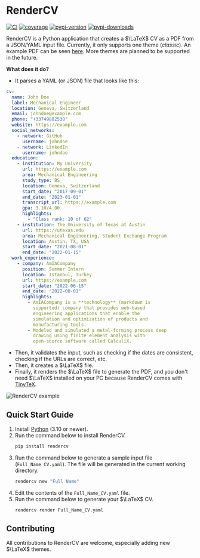 # RenderCV
[![CI](https://github.com/sinaatalay/rendercv/actions/workflows/ci.yaml/badge.svg?branch=main)](https://github.com/sinaatalay/rendercv/actions/workflows/ci.yaml)
[![coverage](https://coverage-badge.samuelcolvin.workers.dev/sinaatalay/rendercv.svg)](https://coverage-badge.samuelcolvin.workers.dev/redirect/sinaatalay/rendercv)
[![pypi-version](https://img.shields.io/pypi/v/rendercv?label=PyPI%20version&color=rgb(0%2C79%2C144))](https://pypi.python.org/pypi/rendercv)
[![pypi-downloads](https://img.shields.io/pypi/dm/rendercv?label=PyPI%20downloads&color=rgb(0%2C79%2C144))](https://pypi.python.org/pypi/rendercv)


RenderCV is a Python application that creates a $\LaTeX$ CV as a PDF from a JSON/YAML input file. Currently, it only supports one theme (*classic*). An example PDF can be seen [here](https://github.com/sinaatalay/rendercv/blob/main/John_Doe_CV.pdf?raw=true). More themes are planned to be supported in the future.

**What does it do?**

- It parses a YAML (or JSON) file that looks like this:
```yaml
cv:
  name: John Doe
  label: Mechanical Engineer
  location: Geneva, Switzerland
  email: johndoe@example.com
  phone: "+33749882538"
  website: https://example.com
  social_networks:
    - network: GitHub
      username: johndoe
    - network: LinkedIn
      username: johndoe
  education:
    - institution: My University
      url: https://example.com
      area: Mechanical Engineering
      study_type: BS
      location: Geneva, Switzerland
      start_date: "2017-09-01"
      end_date: "2023-01-01"
      transcript_url: https://example.com
      gpa: 3.10/4.00
      highlights:
        - "Class rank: 10 of 62"
    - institution: The University of Texas at Austin
      url: https://utexas.edu
      area: Mechanical Engineering, Student Exchange Program
      location: Austin, TX, USA
      start_date: "2021-08-01"
      end_date: "2022-01-15"
  work_experience:
    - company: AmIACompany
      position: Summer Intern
      location: Istanbul, Turkey
      url: https://example.com
      start_date: "2022-06-15"
      end_date: "2022-08-01"
      highlights:
        - AmIACompany is a **technology** (markdown is
          supported) company that provides web-based
          engineering applications that enable the
          simulation and optimization of products and
          manufacturing tools.
        - Modeled and simulated a metal-forming process deep
          drawing using finite element analysis with
          open-source software called CalculiX.
```
- Then, it validates the input, such as checking if the dates are consistent, checking if the URLs are correct, etc.
- Then, it creates a $\LaTeX$ file.
- Finally, it renders the $\LaTeX$ file to generate the PDF, and you don't need $\LaTeX$ installed on your PC because RenderCV comes with [TinyTeX](https://yihui.org/tinytex/).

![RenderCV example](images/example.png)

## Quick Start Guide

1.  Install [Python](https://www.python.org/downloads/) (3.10 or newer).
2.  Run the command below to install RenderCV.
    ```bash
    pip install rendercv
    ```
3.  Run the command below to generate a sample input file (`Full_Name_CV.yaml`). The file will be generated in the current working directory.
    ```bash
    rendercv new "Full Name"
    ```
4.  Edit the contents of the `Full_Name_CV.yaml` file.
5.  Run the command below to generate your $\LaTeX$ CV.
    ```bash
    rendercv render Full_Name_CV.yaml
    ```

## Contributing

All contributions to RenderCV are welcome, especially adding new $\LaTeX$ themes.
